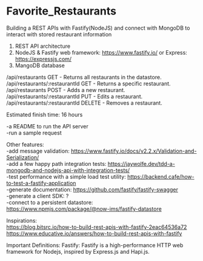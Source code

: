 # Favorite_Restaurants
Building a REST APIs with Fastify(NodeJS) and connect with MongoDB to interact with stored restaurant information
  
1. REST API architecture
2. NodeJS & Fastify web framework: https://www.fastify.io/ or Express: https://expressjs.com/
3. MangoDB database
  
  
  
/api/restaurants GET - Returns all restaurants in the datastore.  
/api/restaurants/:restaurantId GET - Returns a specific restaurant.  
/api/restaurants POST - Adds a new restaurant.  
/api/restaurants/:restaurantId PUT - Edits a restaurant.  
/api/restaurants/:restaurantId DELETE - Removes a restaurant.  
  
  
  
Estimated finish time: 16 hours  
  
-a README to run the API server  
-run a sample request  
  
Other features:  
-add message validation: https://www.fastify.io/docs/v2.2.x/Validation-and-Serialization/  
-add a few happy path integration tests: https://jaywolfe.dev/tdd-a-mongodb-and-nodejs-api-with-integration-tests/  
-test performance with a simple load test utility: https://backend.cafe/how-to-test-a-fastify-application  
-generate documentation: https://github.com/fastify/fastify-swagger  
-generate a client SDK: ?  
-connect to a persistent datastore: https://www.npmjs.com/package/@now-ims/fastify-datastore  
  
Inspirations:  
https://blog.bitsrc.io/how-to-build-rest-apis-with-fastify-2eac64536a72  
https://www.educative.io/answers/how-to-build-rest-apis-with-fastify  

Important Definitions:
Fastify: Fastify is a high-performance HTTP web framework for Nodejs, inspired by Express.js and Hapi.js.
